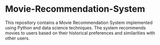 # Movie-Recommendation-System
This repository contains a Movie Recommendation System implemented using Python and data science techniques. The system recommends movies to users based on their historical preferences and similarities with other users.
